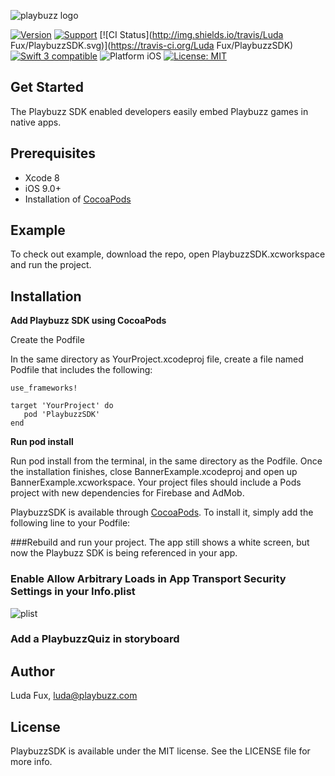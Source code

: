 ![playbuzz logo](http://i68.tinypic.com/55o84j.png)

[![Version](https://img.shields.io/cocoapods/v/PlaybuzzSDK.svg)](http://cocoapods.org/pods/PlaybuzzSDK)
[![Support](https://img.shields.io/badge/contact-LudaFux-brightgreen.svg)](mailto:luda@playbuzz.com)
[![CI Status](http://img.shields.io/travis/Luda Fux/PlaybuzzSDK.svg)](https://travis-ci.org/Luda Fux/PlaybuzzSDK)
[![Swift 3 compatible](https://img.shields.io/badge/language-Swift-yellowgreen.svg)](https://developer.apple.com/swift)
![Platform iOS](https://img.shields.io/badge/platform-iOS-yellow.svg)
[![License: MIT](https://img.shields.io/badge/license-MIT-orange.svg)](https://github.com/orazz/CreditCardForm-iOS/blob/master/LICENSE)


## Get Started

The Playbuzz SDK enabled developers easily embed Playbuzz games in native apps.

## Prerequisites

- Xcode 8
- iOS 9.0+
- Installation of [CocoaPods](http://cocoapods.org)

## Example

To check out example, download the repo, open PlaybuzzSDK.xcworkspace and run the project.

## Installation

**Add Playbuzz SDK using CocoaPods** 

Create the Podfile

In the same directory as YourProject.xcodeproj file, create a file named Podfile that includes the following:

```
use_frameworks!

target 'YourProject' do
   pod 'PlaybuzzSDK'
end
```

**Run pod install**

Run pod install from the terminal, in the same directory as the Podfile. Once the installation finishes, close BannerExample.xcodeproj and open up BannerExample.xcworkspace. Your project files should include a Pods project with new dependencies for Firebase and AdMob.

PlaybuzzSDK is available through [CocoaPods](http://cocoapods.org). To install
it, simply add the following line to your Podfile:


###Rebuild and run your project. 
The app still shows a white screen, but now the Playbuzz SDK is being referenced in your app.

### Enable **Allow Arbitrary Loads** in **App Transport Security Settings** in your Info.plist
![plist](http://i68.tinypic.com/286wzet.png)

### Add a PlaybuzzQuiz in storyboard

## Author

Luda Fux, luda@playbuzz.com

## License

PlaybuzzSDK is available under the MIT license. See the LICENSE file for more info.
